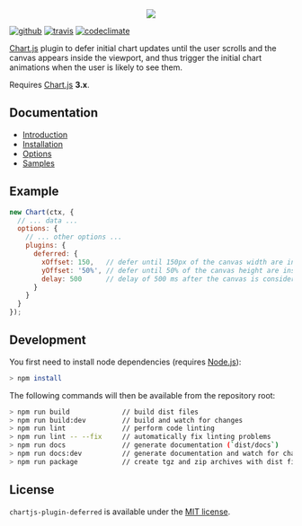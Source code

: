 <div align="center">
  <img src="docs/assets/banner.png"/>
</div>

[![github](https://img.shields.io/github/release/chartjs/chartjs-plugin-deferred.svg?style=flat-square&maxAge=600)](https://github.com/chartjs/chartjs-plugin-deferred/releases/latest) [![travis](https://img.shields.io/travis/chartjs/chartjs-plugin-deferred.svg?style=flat-square&maxAge=600)](https://travis-ci.org/chartjs/chartjs-plugin-deferred) [![codeclimate](https://img.shields.io/codeclimate/maintainability/chartjs/chartjs-plugin-deferred.svg?style=flat-square&maxAge=600)](https://codeclimate.com/github/chartjs/chartjs-plugin-deferred)

[Chart.js](https://www.chartjs.org/) plugin to defer initial chart updates until the user scrolls and the canvas appears inside the viewport, and thus trigger the initial chart animations when the user is likely to see them.

Requires [Chart.js](https://github.com/chartjs/Chart.js/releases) **3.x**.

## Documentation

- [Introduction](https://chartjs-plugin-deferred.netlify.app/)
- [Installation](https://chartjs-plugin-deferred.netlify.app/installation.html)
- [Options](https://chartjs-plugin-deferred.netlify.app/options.html)
- [Samples](https://chartjs-plugin-deferred.netlify.app/samples/)

## Example

```javascript
new Chart(ctx, {
  // ... data ...
  options: {
    // ... other options ...
    plugins: {
      deferred: {
        xOffset: 150,   // defer until 150px of the canvas width are inside the viewport
        yOffset: '50%', // defer until 50% of the canvas height are inside the viewport
        delay: 500      // delay of 500 ms after the canvas is considered inside the viewport
      }
    }
  }
});
```

## Development

You first need to install node dependencies (requires [Node.js](https://nodejs.org/)):

```sh
> npm install
```

The following commands will then be available from the repository root:

```sh
> npm run build             // build dist files
> npm run build:dev         // build and watch for changes
> npm run lint              // perform code linting
> npm run lint -- --fix     // automatically fix linting problems
> npm run docs              // generate documentation (`dist/docs`)
> npm run docs:dev          // generate documentation and watch for changes
> npm run package           // create tgz and zip archives with dist files
```

## License

`chartjs-plugin-deferred` is available under the [MIT license](LICENSE.md).
